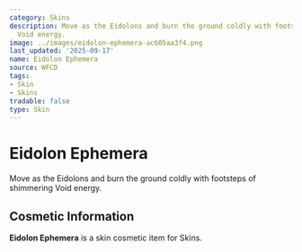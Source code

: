 ```yaml
---
category: Skins
description: Move as the Eidolons and burn the ground coldly with footsteps of shimmering
  Void energy.
image: ../images/eidolon-ephemera-ac605aa3f4.png
last_updated: '2025-09-17'
name: Eidolon Ephemera
source: WFCD
tags:
- Skin
- Skins
tradable: false
type: Skin
---
```


# Eidolon Ephemera

Move as the Eidolons and burn the ground coldly with footsteps of shimmering Void energy.

## Cosmetic Information

**Eidolon Ephemera** is a skin cosmetic item for Skins.

